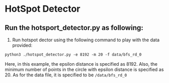 # HotSpot Detector

## Run the hotsport_detector.py as following:

1. Run hotspot dector using the following command to play with the data provided:

```
python3 ./hotspot_detector.py -e 8192 -m 20 -f data/bfs_rd_0 
```

Here, in this example, the epsilon distance is specified as 8192. Also, the minimum number of points in the circle with epsilon distance is specified as 20. As for the data file, it is specified to be `/data/bfs_rd_0`

